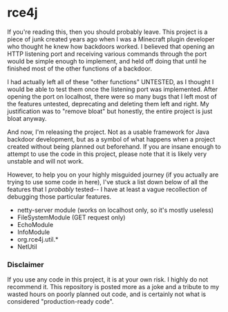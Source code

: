 # rce4j

If you're reading this, then you should probably leave. This project is a piece of junk created
years ago when I was a Minecraft plugin developer who thought he knew how backdoors worked. I
believed that opening an HTTP listening port and receiving various commands through the port would
be simple enough to implement, and held off doing that until he finished most of the other
functions of a backdoor.

I had actually left all of these "other functions" UNTESTED, as I thought I would be able to test
them once the listening port was implemented. After opening the port on localhost, there were so
many bugs that I left most of the features untested, deprecating and deleting them left and right.
My justification was to "remove bloat" but honestly, the entire project is just bloat anyway.

And now, I'm releasing the project. Not as a usable framework for Java backdoor development, but as
a symbol of what happens when a project created without being planned out beforehand. If you are
insane enough to attempt to use the code in this project, please note that it is likely very
unstable and will not work.

However, to help you on your highly misguided journey (if you actually are trying to use some code
in here), I've stuck a list down below of all the features that I *probably* tested-- I have at
least a vague recollection of debugging those particular features.

- netty-server module (works on localhost only, so it's mostly useless)
- FileSystemModule (GET request only)
- EchoModule
- InfoModule
- org.rce4j.util.*
- NetUtil

### Disclaimer
If you use any code in this project, it is at your own risk. I highly do not recommend it. This
repository is posted more as a joke and a tribute to my wasted hours on poorly planned out code,
and is certainly not what is considered "production-ready code".
